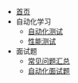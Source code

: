 - [首页](/)
- 自动化学习
    - [自动化测试](/python/base.md)
    - [性能测试](/python/advanced.md)
- 面试题
    - [常见问题汇总](/interview/base.md)
    - [自动化面试题](/interview/auto.md)